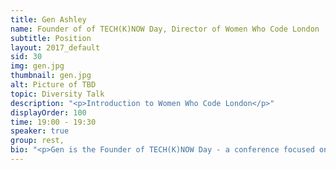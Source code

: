 ```yaml
---
title: Gen Ashley
name: Founder of of TECH(K)NOW Day, Director of Women Who Code London
subtitle: Position
layout: 2017_default
sid: 30
img: gen.jpg
thumbnail: gen.jpg
alt: Picture of TBD
topic: Diversity Talk
description: "<p>Introduction to Women Who Code London</p>"
displayOrder: 100
time: 19:00 - 19:30
speaker: true
group: rest,
bio: "<p>Gen is the Founder of TECH(K)NOW Day - a conference focused on Women in Technology.  She is also a Director of Women Who Code London and is a very active leader in the Tech community in London. Aside from her involvement with Women Who Code she is a Lead for Google Women Techmakers London, NASA Space Apps Challenge London, Twitter Developer Community London and Google Developer Groups London.  She is also part of the leadership committee for Ada's List (a network for women in technology). She is co-organiser of COED:CODE, OpenTechSchool London and London Game Developers. She was the Head of Developer Outreach at Skills Matter and a former VP - Business Development Manager - Project Manager at Citigroup. Gen helped lead Anita Borg Institute London and was actively instrumental in delivering the very first 1-Day Grace Hopper Conference in Europe (GHC-1 which is now called HopperX1) which was held in London.   She was recently awarded as MVP (Most Valuable Professional) by Microsoft.</p>"
---
```

